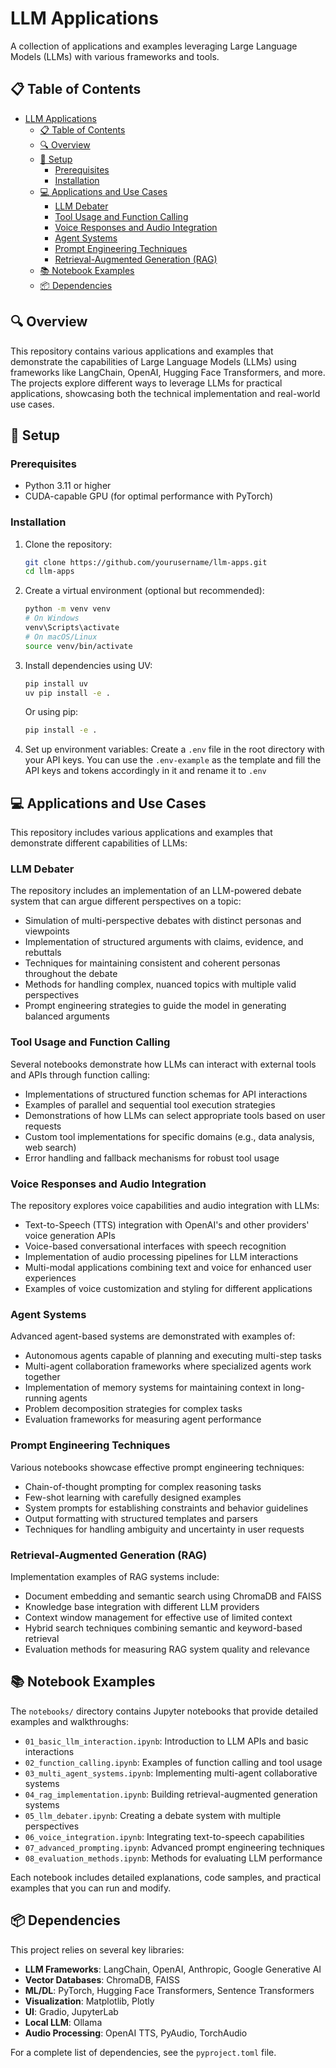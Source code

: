 # LLM Applications

A collection of applications and examples leveraging Large Language Models (LLMs) with various frameworks and tools.

## 📋 Table of Contents

- [LLM Applications](#llm-applications)
  - [📋 Table of Contents](#-table-of-contents)
  - [🔍 Overview](#-overview)
  - [🚀 Setup](#-setup)
    - [Prerequisites](#prerequisites)
    - [Installation](#installation)
  - [💻 Applications and Use Cases](#-applications-and-use-cases)
    - [LLM Debater](#llm-debater)
    - [Tool Usage and Function Calling](#tool-usage-and-function-calling)
    - [Voice Responses and Audio Integration](#voice-responses-and-audio-integration)
    - [Agent Systems](#agent-systems)
    - [Prompt Engineering Techniques](#prompt-engineering-techniques)
    - [Retrieval-Augmented Generation (RAG)](#retrieval-augmented-generation-rag)
  - [📚 Notebook Examples](#-notebook-examples)
  - [📦 Dependencies](#-dependencies)

## 🔍 Overview

This repository contains various applications and examples that demonstrate the capabilities of Large Language Models (LLMs) using frameworks like LangChain, OpenAI, Hugging Face Transformers, and more. The projects explore different ways to leverage LLMs for practical applications, showcasing both the technical implementation and real-world use cases.

## 🚀 Setup

### Prerequisites

- Python 3.11 or higher
- CUDA-capable GPU (for optimal performance with PyTorch)

### Installation

1. Clone the repository:
   ```bash
   git clone https://github.com/yourusername/llm-apps.git
   cd llm-apps
   ```

2. Create a virtual environment (optional but recommended):
   ```bash
   python -m venv venv
   # On Windows
   venv\Scripts\activate
   # On macOS/Linux
   source venv/bin/activate
   ```

3. Install dependencies using UV:
   ```bash
   pip install uv
   uv pip install -e .
   ```

   Or using pip:
   ```bash
   pip install -e .
   ```

4. Set up environment variables:
   Create a `.env` file in the root directory with your API keys. 
   You can use the `.env-example` as the template and fill the API keys and tokens accordingly in it and rename it to `.env`

## 💻 Applications and Use Cases

This repository includes various applications and examples that demonstrate different capabilities of LLMs:

### LLM Debater

The repository includes an implementation of an LLM-powered debate system that can argue different perspectives on a topic:

- Simulation of multi-perspective debates with distinct personas and viewpoints
- Implementation of structured arguments with claims, evidence, and rebuttals
- Techniques for maintaining consistent and coherent personas throughout the debate
- Methods for handling complex, nuanced topics with multiple valid perspectives
- Prompt engineering strategies to guide the model in generating balanced arguments

### Tool Usage and Function Calling

Several notebooks demonstrate how LLMs can interact with external tools and APIs through function calling:

- Implementations of structured function schemas for API interactions
- Examples of parallel and sequential tool execution strategies
- Demonstrations of how LLMs can select appropriate tools based on user requests
- Custom tool implementations for specific domains (e.g., data analysis, web search)
- Error handling and fallback mechanisms for robust tool usage

### Voice Responses and Audio Integration

The repository explores voice capabilities and audio integration with LLMs:

- Text-to-Speech (TTS) integration with OpenAI's and other providers' voice generation APIs
- Voice-based conversational interfaces with speech recognition
- Implementation of audio processing pipelines for LLM interactions
- Multi-modal applications combining text and voice for enhanced user experiences
- Examples of voice customization and styling for different applications

### Agent Systems

Advanced agent-based systems are demonstrated with examples of:

- Autonomous agents capable of planning and executing multi-step tasks
- Multi-agent collaboration frameworks where specialized agents work together
- Implementation of memory systems for maintaining context in long-running agents
- Problem decomposition strategies for complex tasks
- Evaluation frameworks for measuring agent performance

### Prompt Engineering Techniques

Various notebooks showcase effective prompt engineering techniques:

- Chain-of-thought prompting for complex reasoning tasks
- Few-shot learning with carefully designed examples
- System prompts for establishing constraints and behavior guidelines
- Output formatting with structured templates and parsers
- Techniques for handling ambiguity and uncertainty in user requests

### Retrieval-Augmented Generation (RAG)

Implementation examples of RAG systems include:

- Document embedding and semantic search using ChromaDB and FAISS
- Knowledge base integration with different LLM providers
- Context window management for effective use of limited context
- Hybrid search techniques combining semantic and keyword-based retrieval
- Evaluation methods for measuring RAG system quality and relevance

## 📚 Notebook Examples

The `notebooks/` directory contains Jupyter notebooks that provide detailed examples and walkthroughs:

- `01_basic_llm_interaction.ipynb`: Introduction to LLM APIs and basic interactions
- `02_function_calling.ipynb`: Examples of function calling and tool usage
- `03_multi_agent_systems.ipynb`: Implementing multi-agent collaborative systems
- `04_rag_implementation.ipynb`: Building retrieval-augmented generation systems
- `05_llm_debater.ipynb`: Creating a debate system with multiple perspectives
- `06_voice_integration.ipynb`: Integrating text-to-speech capabilities
- `07_advanced_prompting.ipynb`: Advanced prompt engineering techniques
- `08_evaluation_methods.ipynb`: Methods for evaluating LLM performance

Each notebook includes detailed explanations, code samples, and practical examples that you can run and modify.

## 📦 Dependencies

This project relies on several key libraries:

- **LLM Frameworks**: LangChain, OpenAI, Anthropic, Google Generative AI
- **Vector Databases**: ChromaDB, FAISS
- **ML/DL**: PyTorch, Hugging Face Transformers, Sentence Transformers
- **Visualization**: Matplotlib, Plotly
- **UI**: Gradio, JupyterLab
- **Local LLM**: Ollama
- **Audio Processing**: OpenAI TTS, PyAudio, TorchAudio

For a complete list of dependencies, see the `pyproject.toml` file.
